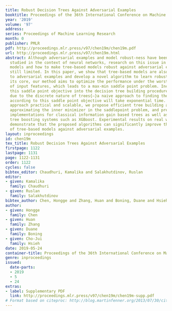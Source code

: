 ```yaml
---
title: Robust Decision Trees Against Adversarial Examples
booktitle: Proceedings of the 36th International Conference on Machine Learning
year: '2019'
volume: '97'
address: 
series: Proceedings of Machine Learning Research
month: 0
publisher: PMLR
pdf: http://proceedings.mlr.press/v97/chen19m/chen19m.pdf
url: http://proceedings.mlr.press/v97/chen19m.html
abstract: Although adversarial examples and model robust-ness have been extensively
  studied in the context of neural networks, research on this issue in tree-based
  models and how to make tree-based models robust against adversarial examples is
  still limited. In this paper, we show that tree-based models are also vulnerable
  to adversarial examples and develop a novel algorithm to learn robust trees. At
  its core, our method aims to optimize the performance under the worst-case perturbation
  of input features, which leads to a max-min saddle point problem. Incorporating
  this saddle point objective into the decision tree building procedure is non-trivial
  due to the discrete nature of trees{—}a naive approach to finding the best split
  according to this saddle point objective will take exponential time. To make our
  approach practical and scalable, we propose efficient tree building algorithms by
  approximating the inner minimizer in the saddlepoint problem, and present efficient
  implementations for classical information gain based trees as well as state-of-the-art
  tree boosting systems such as XGBoost. Experimental results on real world datasets
  demonstrate that the proposed algorithms can significantly improve the robustness
  of tree-based models against adversarial examples.
layout: inproceedings
id: chen19m
tex_title: Robust Decision Trees Against Adversarial Examples
firstpage: 1122
lastpage: 1131
page: 1122-1131
order: 1122
cycles: false
bibtex_editor: Chaudhuri, Kamalika and Salakhutdinov, Ruslan
editor:
- given: Kamalika
  family: Chaudhuri
- given: Ruslan
  family: Salakhutdinov
bibtex_author: Chen, Hongge and Zhang, Huan and Boning, Duane and Hsieh, Cho-Jui
author:
- given: Hongge
  family: Chen
- given: Huan
  family: Zhang
- given: Duane
  family: Boning
- given: Cho-Jui
  family: Hsieh
date: 2019-05-24
container-title: Proceedings of the 36th International Conference on Machine Learning
genre: inproceedings
issued:
  date-parts:
  - 2019
  - 5
  - 24
extras:
- label: Supplementary PDF
  link: http://proceedings.mlr.press/v97/chen19m/chen19m-supp.pdf
# Format based on citeproc: http://blog.martinfenner.org/2013/07/30/citeproc-yaml-for-bibliographies/
---
```

